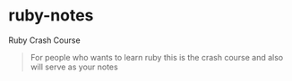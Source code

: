 # ruby-notes
Ruby Crash Course 
 > For people who wants to learn ruby this is the crash course and also will serve as your notes
